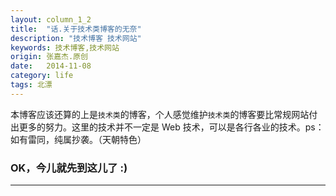 ```yaml
---
layout: column_1_2
title:  "话.关于技术类博客的无奈"
description: "技术博客 技术网站"
keywords: 技术博客,技术网站
origin: 张嘉杰.原创
date:   2014-11-08
category: life
tags: 北漂
---
```

本博客应该还算的上是`技术类`的博客，个人感觉维护`技术类`的博客要比常规网站付出更多的努力。这里的技术并不一定是 Web 技术，可以是各行各业的技术。ps：如有雷同，纯属抄袭。（天朝特色）
  
<!--more-->




### OK，今儿就先到这儿了 :)

---------------------------------------